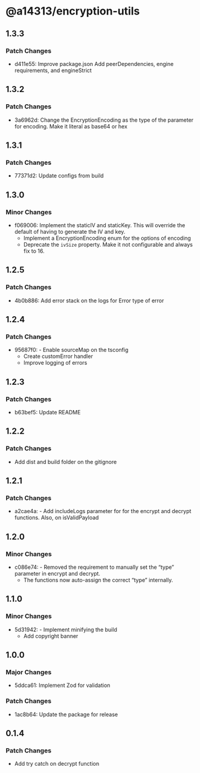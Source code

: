 # @a14313/encryption-utils

## 1.3.3

### Patch Changes

- d411e55: Improve package.json
  Add peerDependencies, engine requirements, and engineStrict

## 1.3.2

### Patch Changes

- 3a6962d: Change the EncryptionEncoding as the type of the parameter for encoding. Make it literal as base64 or hex

## 1.3.1

### Patch Changes

- 77371d2: Update configs from build

## 1.3.0

### Minor Changes

- f069006: Implement the staticIV and staticKey. This will override the default of having to generate the IV and key.
    - Implement a EncryptionEncoding enum for the options of encoding
    - Deprecate the `ivSize` property. Make it not configurable and always fix to 16.

## 1.2.5

### Patch Changes

- 4b0b886: Add error stack on the logs for Error type of error

## 1.2.4

### Patch Changes

- 95687f0: - Enable sourceMap on the tsconfig
    - Create customError handler
    - Improve logging of errors

## 1.2.3

### Patch Changes

- b63bef5: Update README

## 1.2.2

### Patch Changes

- Add dist and build folder on the gitignore

## 1.2.1

### Patch Changes

- a2cae4a: - Add includeLogs parameter for for the encrypt and decrypt functions. Also, on isValidPayload

## 1.2.0

### Minor Changes

- c086e74: - Removed the requirement to manually set the “type” parameter in encrypt and decrypt.
    - The functions now auto-assign the correct “type” internally.

## 1.1.0

### Minor Changes

- 5d31942: - Implement minifying the build
    - Add copyright banner

## 1.0.0

### Major Changes

- 5ddca61: Implement Zod for validation

### Patch Changes

- 1ac8b64: Update the package for release

## 0.1.4

### Patch Changes

- Add try catch on decrypt function
